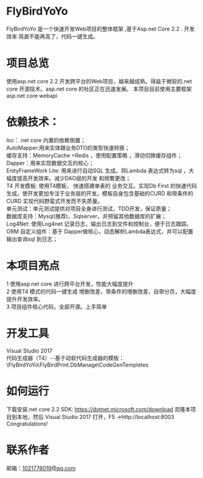 # FlyBirdYoYo
FlyBirdYoYo 是一个快速开发Web项目的整体框架 ,基于Asp.net Core 2.2 .
开发效率 简直不能再高了，代码一键生成。
# 项目总览
使用asp.net core 2.2 开发跨平台的Web项目，越来越成熟。得益于微软的.net core 开源技术。asp.net core 的社区正在迅速发展。
本项目目前使用主要框架 asp.net core webapi 
# 依赖技术：
Ioc：.net core 内置的依赖倒置；         
AutoMapper:用来实体跟业务DTO的类型快速转换；       
缓存支持：MemoryCache  +Redis ，使用配置策略 ，滑动切换缓存组件；       
Dapper：用来实现数据交互的核心；       
EnityFrameWork Lite: 用来进行自动SQL 生成。将Lambda 表达式转为sql  ，大幅度提高开发效率。减少DAO层的开发 和频繁更改；      
T4  开发模板: 使用T4模板， 快速搭建单表的 业务交互。实现Db First 的快速代码生成。使开发更加专注于业务层的开发。模板自身包含基础的CURD 和带条件的CURD
实现代码野蛮式开发而不失质量。       
单元测试：单元测试提供对项目全身进行测试，TDD开发，保证质量；       
数据库支持：Mysql(推荐)、Sqlserver，并预留其他数据库的扩展；      
Log4Net: 使用Log4net 记录日志，输出日志到文件和控制台，便于日志跟踪。       
ORM 自定义组件：基于 Dapper做核心，动态解析Lambda表达式，并可以配置输出查询sql 到日志；      

# 本项目亮点
1 使用asp.net core 进行跨平台开发，性能大幅度提升       
2 使用T4 模式的代码一键生成 增删改差，带条件的增删改差，自带分页，大幅度提升开发效率。      
3 项目组件核心代码，全部开源。上手简单  

# 开发工具
Visual Studio 2017      
代码生成器（T4）--基于动软代码生成器的模板：\FlyBirdYoYo\FlyBirdPrint.DbManage\CodeGenTempletes      

# 如何运行
下载安装.net core 2.2 SDK: https://dotnet.microsoft.com/download
克隆本项目到本地，然后 Visual Studio 2017 打开，F5  ->http://localhost:8003       
Congratulations!      

# 联系作者 
邮箱：1021776019@qq.com      

